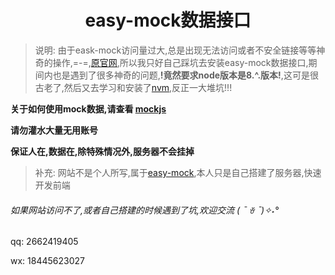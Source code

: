 <div align="center">
  
#  easy-mock数据接口

</div>


> 说明:  由于eask-mock访问量过大,总是出现无法访问或者不安全链接等等神奇的操作,=-=,[原官网](https://www.easy-mock.com/),所以我只好自己踩坑去安装easy-mock数据接口,期间内也是遇到了很多神奇的问题,**!竟然要求node版本是8.^.版本!**,这可是很古老了,然后又去学习和安装了[nvm](https://www.jianshu.com/p/0ffa636a6fe1),反正一大堆坑!!!



**关于如何使用mock数据,请查看 [mockjs](http://mockjs.com/)**



**请勿灌水大量无用账号**



**保证人在,数据在,除特殊情况外,服务器不会挂掉**



> 补充: 网站不是个人所写,属于[easy-mock](https://github.com/easy-mock/easy-mock),本人只是自己搭建了服务器,快速开发前端



###### 如果网站访问不了,或者自己搭建的时候遇到了坑,欢迎交流  (͏ ˉ ꈊ ˉ)✧˖°

qq: 2662419405

wx: 18445623027
